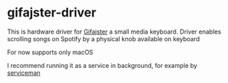 # gifajster-driver

This is hardware driver for [Gifajster](https://github.com/dawiidio/qmk_firmware/tree/master/keyboards/gifajster)
a small media keyboard. Driver enables scrolling songs on Spotify by a physical knob available on keyboard 

For now supports only macOS 

I recommend running it as a service in background,
for example by [serviceman](https://webinstall.dev/serviceman/)
